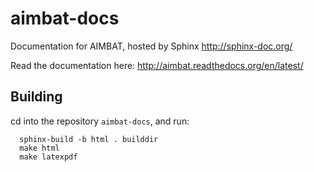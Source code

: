 aimbat-docs
===========

Documentation for AIMBAT, hosted by Sphinx <http://sphinx-doc.org/>

Read the documentation here: http://aimbat.readthedocs.org/en/latest/

Building
--------
cd into the repository `aimbat-docs`, and run:
````
  sphinx-build -b html . builddir
  make html
  make latexpdf
````
